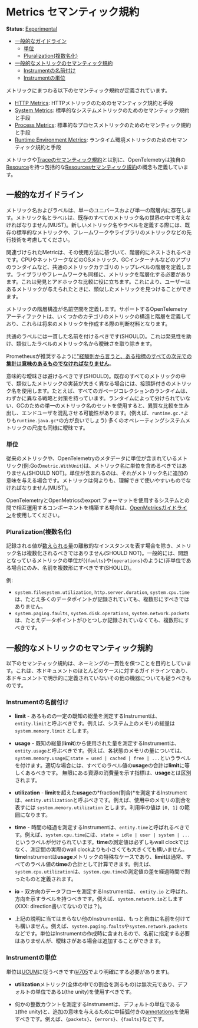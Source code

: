 <!--
# Metrics Semantic Conventions
-->

# Metrics セマンティック規約

**Status**: [Experimental](../../document-status.md)

<!-- Re-generate TOC with `markdown-toc --no-first-h1 -i` -->

<!-- toc -->

<!--
- [General Guidelines](#general-guidelines)
  * [Units](#units)
  * [Pluralization](#pluralization)
- [General Metric Semantic Conventions](#general-metric-semantic-conventions)
  * [Instrument Naming](#instrument-naming)
  * [Instrument Units](#instrument-units)
-->

- [一般的なガイドライン](#一般的なガイドライン)
  * [単位](#単位)
  * [Pluralization(複数名化)](#Pluralization-複数名化)
- [一般的なメトリックのセマンティック規約](#一般的なメトリックのセマンティック規約)
  * [Instrumentの名前付け](#Instrumentの名前付け)
  * [Instrumentの単位](#Instrumentの単位)


<!-- tocstop -->

<!--
The following semantic conventions surrounding metrics are defined:
-->

メトリックにまつわる以下のセマンティック規約が定義されています。

<!--
* [HTTP Metrics](http-metrics.md): Semantic conventions and instruments for HTTP metrics.
* [System Metrics](system-metrics.md): Semantic conventions and instruments for standard system metrics.
* [Process Metrics](process-metrics.md): Semantic conventions and instruments for standard process metrics.
* [Runtime Environment Metrics](runtime-environment-metrics.md): Semantic conventions and instruments for runtime environment metrics.
-->

* [HTTP Metrics](http-metrics.md): HTTPメトリックのためのセマンティック規約と手段
* [System Metrics](system-metrics.md): 標準的なシステムメトリックのためのセマンティック規約と手段
* [Process Metrics](process-metrics.md): 標準的なプロセスメトリックのためのセマンティック規約と手段
* [Runtime Environment Metrics](runtime-environment-metrics.md): ランタイム環境メトリックのためのセマンティック規約と手段

<!--
Apart from semantic conventions for metrics and
[traces](../../trace/semantic_conventions/README.md), OpenTelemetry also
defines the concept of overarching [Resources](../../resource/sdk.md) with
their own [Resource Semantic
Conventions](../../resource/semantic_conventions/README.md).
-->

メトリックや[Traceのセマンティック規約](../../trace/semantic_conventions/README.md)とは別に、OpenTelemetryは独自の[Resource](../../resource/sdk.md)を持つ包括的な[Resourcesセマンティック規約](../../resource/semantic_conventions/README.md)の概念も定義しています。

<!--
## General Guidelines
-->

## 一般的なガイドライン

<!--
Metric names and labels exist within a single universe and a single
hierarchy. Metric names and labels MUST be considered within the universe of
all existing metric names. When defining new metric names and labels,
consider the prior art of existing standard metrics and metrics from
frameworks/libraries.
-->

メトリック名およびラベルは、単一のユニバースおよび単一の階層内に存在します。メトリック名とラベルは、既存のすべてのメトリック名の世界の中で考えなければなりません(MUST)。新しいメトリック名やラベルを定義する際には、既存の標準的なメトリックや、フレームワークやライブラリのメトリックなどの先行技術を考慮してください。

<!--
Associated metrics SHOULD be nested together in a hierarchy based on their
usage. Define a top-level hierarchy for common metric categories: for OS
metrics, like CPU and network; for app runtimes, like GC internals. Libraries
and frameworks should nest their metrics into a hierarchy as well. This aids
in discovery and adhoc comparison. This allows a user to find similar metrics
given a certain metric.
-->

関連づけられたMetricは、その使用方法に基づいて、階層的にネストされるべきです。CPUやネットワークなどのOSメトリック、GCインターナルなどのアプリのランタイムなど、共通のメトリックカテゴリのトップレベルの階層を定義します。ライブラリやフレームワークも同様に、メトリックを階層化する必要があります。これは発見とアドホックな比較に役に立ちます。これにより、ユーザーはあるメトリックが与えられたときに、類似したメトリックを見つけることができます。

<!--
The hierarchical structure of metrics defines the namespacing. Supporting
OpenTelemetry artifacts define the metric structures and hierarchies for some
categories of metrics, and these can assist decisions when creating future
metrics.
-->

メトリックの階層構造が名前空間を定義します。サポートするOpenTelemetryアーティファクトは、いくつかのカテゴリのメトリックの構造と階層を定義しており、これらは将来のメトリックを作成する際の判断材料となります。

<!--
Common labels SHOULD be consistently named. This aids in discoverability and
disambiguates similar labels to metric names.
-->

共通のラベルには一貫した名前を付けるべきです(SHOULD)。これは発見性を助け、類似したラベルのメトリック名から曖昧さを取り除きます。

<!--
["As a rule of thumb, **aggregations** over all the dimensions of a given
metric **SHOULD** be
meaningful,"](https://prometheus.io/docs/practices/naming/#metric-names) as
Prometheus recommends.
-->

Prometheusが推奨するように["経験則から言うと、ある指標のすべての次元での**集計**は**意味のあるものでなければなりません**](https://prometheus.io/docs/practices/naming/#metric-names)。

<!--
Semantic ambiguity SHOULD be avoided. Use prefixed metric names in cases
where similar metrics have significantly different implementations across the
breadth of all existing metrics. For example, every garbage collected runtime
has slightly different strategies and measures. Using a single set of metric
names for GC, not divided by the runtime, could create dissimilar comparisons
and confusion for end users. (For example, prefer `runtime.java.gc*` over
`runtime.gc.*`.) Measures of many operating system metrics are similarly
ambiguous.
-->

意味的な曖昧さは避けるべきです(SHOULD)。既存のすべてのメトリックの中で、類似したメトリックの実装が大きく異なる場合には、接頭辞付きのメトリック名を使用します。たとえば、すべてのガベージコレクションのランタイムは、わずかに異なる戦略と対策を持っています。ランタイムによって分けられていない、GCのための単一のメトリック名のセットを使用すると、異質な比較を生み出し、エンドユーザを混乱させる可能性があります。(例えば、`runtime.gc.*`よりも`runtime.java.gc*`の方が良いでしょう) 多くのオペレーティングシステムメトリックの尺度も同様に曖昧です。

<!--
### Units
-->

### 単位

<!--
Conventional metrics or metrics that have their units included in
OpenTelemetry metadata (e.g. `metric.WithUnit` in Go) SHOULD NOT include the
units in the metric name. Units may be included when it provides additional
meaning to the metric name. Metrics MUST, above all, be understandable and
usable.
-->

従来のメトリックや、OpenTelemetryのメタデータに単位が含まれているメトリック(例:Goの`metric.WithUnit`)は、メトリック名に単位を含めるべきではありません(SHOULD NOT)。単位が含まれるのは、それがメトリック名に追加の意味を与える場合です。メトリックは何よりも、理解できて使いやすいものでなければなりません(MUST)。

<!--
When building components that interoperate between OpenTelemetry and a system
using the OpenMetrics exposition format, use the
[OpenMetrics Guidelines](./openmetrics-guidelines.md).
-->

OpenTelemetryとOpenMetricsのexport フォーマットを使用するシステムとの間で相互運用するコンポーネントを構築する場合は、[OpenMetricsガイドライン](./openmetrics-guidelines.md)を使用してください。

<!--
### Pluralization
-->

### Pluralization(複数名化)

<!--
Metric names SHOULD NOT be pluralized, unless the value being recorded
represents discrete instances of a
[countable quantity](https://en.wikipedia.org/wiki/Count_noun).
Generally, the name SHOULD be pluralized only if the unit of the metric in
question is a non-unit (like `{faults}` or `{operations}`).
-->

記録される値が[数えられる量](https://en.wikipedia.org/wiki/Count_noun)の離散的なインスタンスを表す場合を除き、メトリック名は複数化されるべきではありません(SHOULD NOT)。一般的には、問題となっているメトリックの単位が(`{faults}`や`{operations}`のように)非単位である場合にのみ、名前を複数形にすべきです(SHOULD)。

<!--
Examples:
-->

例:

<!--
* `system.filesystem.utilization`, `http.server.duration`, and `system.cpu.time`
should not be pluralized, even if many data points are recorded.
* `system.paging.faults`, `system.disk.operations`, and `system.network.packets`
should be pluralized, even if only a single data point is recorded.
-->

* `system.filesystem.utilization`, `http.server.duration`, `system.cpu.time` は、たとえ多くのデータポイントが記録されていても、複数形にすべきではありません。
* `system.paging.faults`, `system.disk.operations`, `system.network.packets` は、たとえデータポイントがひとつしか記録されていなくても、複数形にすべきです。

<!--
## General Metric Semantic Conventions
-->

## 一般的なメトリックのセマンティック規約

<!--
The following semantic conventions aim to keep naming consistent. They
provide guidelines for most of the cases in this specification and should be
followed for other instruments not explicitly defined in this document.
-->

以下のセマンティック規約は、ネーミングの一貫性を保つことを目的としています。これは、本ドキュメントのほとんどのケースに対するガイドラインであり、本ドキュメントで明示的に定義されていないその他の機器についても従うべきものです。

<!--
### Instrument Naming
-->

### Instrumentの名前付け

<!--
- **limit** - an instrument that measures the constant, known total amount of
something should be called `entity.limit`. For example, `system.memory.limit`
for the total amount of memory on a system.
-->

- **limit** - あるものの一定の既知の総量を測定するInstrumentは、`entity.limit`と呼ぶべきです。例えば、システム上のメモリの総量は `system.memory.limit` とします。

<!--
- **usage** - an instrument that measures an amount used out of a known total
(**limit**) amount should be called `entity.usage`. For example,
`system.memory.usage` with label `state = used | cached | free | ...` for the
amount of memory in a each state. Where appropriate, the sum of **usage**
over all label values SHOULD be equal to the **limit**.
  A measure of the amount of an unlimited resource consumed is differentiated
  from **usage**.
-->

- **usage** - 既知の総量(**limit**)から使用された量を測定するInstrumentは、`entity.usage`と呼ぶべきです。例えば、各状態のメモリの量については、`system.memory.usage`に`state = used | cached | free | ...`というラベルを付けます。適切な場合には、すべてのラベル値の**usage**の合計は**limit**に等しくあるべきです。
  無限にある資源の消費量を示す指標は、**usage**とは区別されます。

<!--
- **utilization** - an instrument that measures the *fraction* of **usage**
out of its **limit** should be called `entity.utilization`. For example,
`system.memory.utilization` for the fraction of memory in use. Utilization
values are in the range `[0, 1]`.
-->

- **utilization** - **limit**を超えた**usage**の*fraction(割合)*を測定するInstrumentは、`entity.utilization`と呼ぶべきです。例えば、使用中のメモリの割合を表すには `system.memory.utilization` とします。利用率の値は `[0, 1]` の範囲になります。

<!--
- **time** - an instrument that measures passage of time should be called
`entity.time`. For example, `system.cpu.time` with label `state = idle | user
| system | ...`. **time** measurements are not necessarily wall time and can
be less than or greater than the real wall time between measurements.
  **time** instruments are a special case of **usage** metrics, where the
  **limit** can usually be calculated as the sum of **time** over all label
  values. **utilization** for time instruments can be derived automatically
  using metric event timestamps. For example, `system.cpu.utilization` is
  defined as the difference in `system.cpu.time` measurements divided by the
  elapsed time.
-->

- **time** - 時間の経過を測定するInstrumentは、`entity.time`と呼ばれるべきです。例えば、`system.cpu.time`には、`state = idle | user | system | ...`というラベルが付けられています。**time**の測定値は必ずしもwall clockではなく、測定間の実際のwall clockよりも小さくても大きくても構いません。
  **time**Instrumentは**usage**メトリックの特殊なケースであり、**limit**は通常、すべてのラベル値の**time**の合計として計算できます。例えば、`system.cpu.utilization`は、`system.cpu.time`の測定値の差を経過時間で割ったものと定義されます。

<!--
- **io** - an instrument that measures bidirectional data flow should be
called `entity.io` and have labels for direction. For example,
`system.network.io`.
-->

- **io** - 双方向のデータフローを測定するInstrumentは、 `entity.io` と呼ばれ、方向を示すラベルを持つべきです。例えば、`system.network.io`とします(XXX: direction書いてないのでは？)。

<!--
- Other instruments that do not fit the above descriptions may be named more
freely. For example, `system.paging.faults` and `system.network.packets`.
Units do not need to be specified in the names since they are included during
instrument creation, but can be added if there is ambiguity.
-->

- 上記の説明に当てはまらない他のInstrumentは、もっと自由に名前を付けても構いません。例えば、`system.paging.faults`や`system.network.packets`などです。単位はInstrumentの作成時に含まれるので、名前に指定する必要はありませんが、曖昧さがある場合は追加することができます。

<!--
### Instrument Units
-->

### Instrumentの単位

<!--
Units should follow the [UCUM](http://unitsofmeasure.org/ucum.html) (need
more clarification in
[#705](https://github.com/open-telemetry/opentelemetry-specification/issues/705)).
-->

単位は[UCUM](http://unitsofmeasure.org/ucum.html)に従うべきです([#705](https://github.com/open-telemetry/opentelemetry-specification/issues/705)でより明確にする必要があります)。

<!--
- Instruments for **utilization** metrics (that measure the fraction out of a
total) are dimensionless and SHOULD use the default unit `1` (the unity).
- Instruments that measure an integer count of something SHOULD use the
default unit `1` (the unity) and
[annotations](https://ucum.org/ucum.html#para-curly) with curly braces to
give additional meaning. For example `{packets}`, `{errors}`, `{faults}`,
etc.
-->

- **utilization**メトリック(全体の中での割合を測るもの)は無次元であり、デフォルトの単位である`1`(the unity)を使用すべきです。

- 何かの整数カウントを測定するInstrumentは、デフォルトの単位である`1`(the unity)と、追加の意味を与えるために中括弧付きの[annotations](https://ucum.org/ucum.html#para-curly)を使用すべきです。例えば、`{packets}`、`{errors}`、`{faults}`などです。

